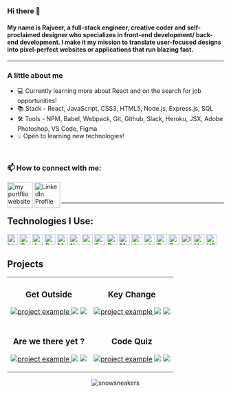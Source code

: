 ### Hi there 👋


#### My name is Rajveer, a full-stack engineer, creative coder and self-proclaimed designer who specializes in front-end development/ back-end development. I make it my mission to translate user-focused designs into pixel-perfect websites or applications that run blazing fast.


---

###  A little about me
- 💻 Currently learning more about React and on the search for job opportunities!
- 📚 Stack - React, JavaScript, CSS3, HTML5, Node.js, Express.js, SQL
- 🛠️ Tools - NPM, Babel, Webpack, Git, Github, Slack, Heroku, JSX, Adobe Photoshop, VS Code, Figma
- 💡 Open to learning new technologies!

<br />


### 📫 How to connect with me:

[<img align="left" alt="my portflio website" width="60rem" src="https://cdn.jsdelivr.net/gh/devicons/devicon/icons/composer/composer-original.svg" />](https://www.rajveers.com/)
[<img align="left" alt="LinkedIn Profile" width="60rem" src="https://cdn.jsdelivr.net/gh/devicons/devicon/icons/linkedin/linkedin-original.svg" />](https://www.linkedin.com/in/rajveer-singh-95a841a3/)



<br />
<br />

___

## Technologies I Use: 
<p>
<img alt="html5" src="https://img.shields.io/badge/HTML5-E34F26?style=for-the-badge&logo=html5&logoColor=white" height="25px"/>
<img alt="Css3" src="https://img.shields.io/badge/CSS3-1572B6?style=for-the-badge&logo=css3&logoColor=white" height="25px"/>
<img alt="Javascript" src="https://img.shields.io/badge/JavaScript-323330?style=for-the-badge&logo=javascript&logoColor=F7DF1E"  height="25px"/>
<img alt="React" src="https://img.shields.io/badge/React-20232A?style=for-the-badge&logo=react&logoColor=61DAFB" height="25px"/>
<img alt="MongoDB" src="https://img.shields.io/badge/-MongoDB-13aa52?style=flat-square&logo=mongodb&logoColor=white"  height="25px"/>
<img alt="Nodejs" src="https://img.shields.io/badge/-Nodejs-43853d?style=flat-square&logo=Node.js&logoColor=white"  height="25px"/>
<img alt="npm" src="https://img.shields.io/badge/NPM-%23000000.svg?style=for-the-badge&logo=npm&logoColor=white" height="25px"/>
 <img alt="Express" src="https://img.shields.io/badge/express.js-%23404d59.svg?style=for-the-badge&logo=express&logoColor=%2361DAFB" height="25px"/>
<img alt="Bootstrap" src="https://img.shields.io/badge/Bootstrap-563D7C?style=for-the-badge&logo=bootstrap&logoColor=white" height="25px"/>
<img alt="Markdown" src="https://img.shields.io/badge/Markdown-000000?style=for-the-badge&logo=markdown&logoColor=white"  height="25px"/>
<img alt="Jquery" src="https://img.shields.io/badge/jquery-%230769AD.svg?style=for-the-badge&logo=jquery&logoColor=white" height="25px"/>
<img alt="git" src="https://img.shields.io/badge/-Git-F05032?style=flat-square&logo=git&logoColor=white" height="25px"/>
<img alt="Brave browser" src="https://img.shields.io/badge/-Brave_Browser-FB542B?style=flat-square&logo=brave&logoColor=white" height="25px"/>
<img alt="Prettier" src="https://img.shields.io/badge/-Prettier-F7B93E?style=flat-square&logo=prettier&logoColor=white" height="25px"/>
<img alt="Insomnia" src="https://img.shields.io/badge/Insomnia-black?style=for-the-badge&logo=insomnia&logoColor=white" height="25px" />
<img alt="Heroku" src="https://img.shields.io/badge/-Heroku-430098?style=flat-square&logo=heroku&logoColor=white" height="25px"/>
<img alt="VS code" src="https://img.shields.io/badge/Visual%20Studio%20Code-0078d7.svg?style=for-the-badge&logo=visual-studio-code&logoColor=white" height="25px"> 
</p>


<h2 align="left" color="white">Projects</h2>

<div align="center">
<table>
      <tr>
        <td width="50%">
          <h3 align="center">Get Outside</h3>
          <p align="center">
             <a href="https://getoutside.onrender.com/" target="_blank" ref="noreferrer"> <img src="https://github.com/rajveer-s/assets/blob/main/Go.gif?raw=true" alt="project example"/> </a>
		<a href="https://github.com/rajveer-s/get-outside" target="_blank ref="noreferrer"><img src="https://img.shields.io/badge/Code-lightgrey?style=for-the-badge&logo=github"></a>
		<a href="https://getoutside.onrender.com/" target="_blank" ref="noreferrer"><img src="https://img.shields.io/badge/Live-grey?style=for-the-badge"></a>
          </p>
        </td>
	<td width="50%">
          <h3 align="center">Key Change</h3>
          <p align="center">
            <a href="https://keychange.onrender.com/" target="_blank" ref="noreferrer"> <img src="https://github.com/rajveer-s/assets/blob/main/KC.gif?raw=true" alt="project example"/> </a>
		<a href="https://github.com/rajveer-s/Key-Change" target="_blank" ref="noreferrer"><img src="https://img.shields.io/badge/Code-lightgrey?style=for-the-badge&logo=github"></a>
		<a href="https://keychange.onrender.com/" target="_blank" ref="noreferrer"><img src="https://img.shields.io/badge/Live-grey?style=for-the-badge"></a>
          </p>
        </td>
    </tr>
    <tr>
	<td width="50%">
          <h3 align="center">Are we there yet ?</h3>
          <p align="center">
           <a href="https://xnd0.github.io/Are_We_There_Yet_Adventure_App/" target="_blank" ref="noreferrer"> <img src="https://github.com/rajveer-s/assets/blob/main/APP.gif?raw=true" alt="project example"/> </a>
		  <a href="https://github.com/rajveer-s/Are_We_There_Yet_Adventure_App" target="_blank"><img src="https://img.shields.io/badge/Code-lightgrey?style=for-the-badge&logo=github"></a>
		<a href="https://xnd0.github.io/Are_We_There_Yet_Adventure_App/" target="_blank"><img src="https://img.shields.io/badge/Live-grey?style=for-the-badge"></a>
          </p>
        </td>
	<td width="50%">
          <h3 align="center">Code Quiz</h3>
          <p align="center">
           <a href="https://rajveer-s.github.io/Code-Quiz/index.html" target="_blank" ref="noreferrer"><img src="https://github.com/rajveer-s/assets/blob/main/CQ.gif?raw=true" alt="project example"/></a>
		   <a href="https://github.com/rajveer-s/Code-Quiz" target="_blank"><img src="https://img.shields.io/badge/Code-lightgrey?style=for-the-badge&logo=github"></a>
		<a href="https://rajveer-s.github.io/Code-Quiz/index.html" target="_blank"><img src="https://img.shields.io/badge/Live-grey?style=for-the-badge"></a>
          </p>
        </td>
        </tr>
</table>
</div>


<div>
<div align="center">
	<p><img align="center" src="https://github-readme-streak-stats.herokuapp.com/?user=rajveer-s&theme=dark" alt="snowsneakers" /></p>
</div>
	</p>
</div>
